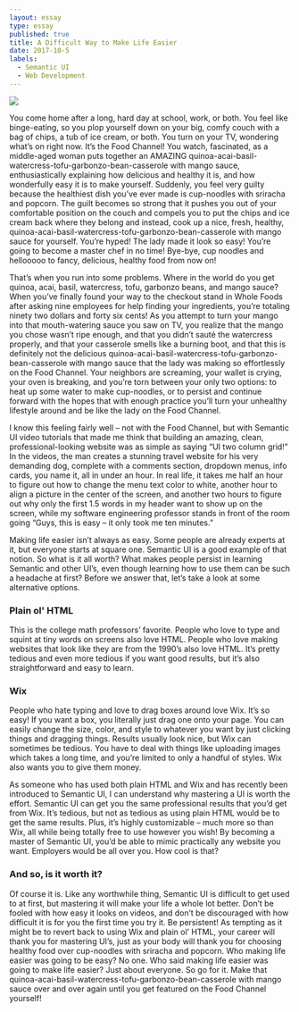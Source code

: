 ```yaml
---
layout: essay
type: essay
published: true
title: A Difficult Way to Make Life Easier
date: 2017-10-5
labels:
  - Semantic UI
  - Web Development
---
```


<img class="ui small right floated circular image" src="http://www.everydaydiabeticrecipes.com/master_images/MrFood/EDR%20Southwestern%20Chicken%20Casserole1.jpg">

  You come home after a long, hard day at school, work, or both. You feel like binge-eating, so you plop yourself down on your big, comfy couch with a bag of chips, a tub of ice cream, or both. You turn on your TV, wondering what’s on right now. It’s the Food Channel! You watch, fascinated, as a middle-aged woman puts together an AMAZING quinoa-acai-basil-watercress-tofu-garbonzo-bean-casserole with mango sauce, enthusiastically explaining how delicious and healthy it is, and how wonderfully easy it is to make yourself. Suddenly, you feel very guilty because the healthiest dish you’ve ever made is cup-noodles with sriracha and popcorn. The guilt becomes so strong that it pushes you out of your comfortable position on the couch and compels you to put the chips and ice cream back where they belong and instead, cook up a nice, fresh, healthy, quinoa-acai-basil-watercress-tofu-garbonzo-bean-casserole with mango sauce for yourself. You’re hyped! The lady made it look so easy! You’re going to become a master chef in no time! Bye-bye, cup noodles and hellooooo to fancy, delicious, healthy food from now on! 

  That’s when you run into some problems. Where in the world do you get quinoa, acai, basil, watercress, tofu, garbonzo beans, and mango sauce? When you’ve finally found your way to the checkout stand in Whole Foods after asking nine employees for help finding your ingredients, you’re totaling ninety two dollars and forty six cents! As you attempt to turn your mango into that mouth-watering sauce you saw on TV, you realize that the mango you chose wasn’t ripe enough, and that you didn’t sauté the watercress properly, and that your casserole smells like a burning boot, and that this is definitely not the delicious quinoa-acai-basil-watercress-tofu-garbonzo-bean-casserole with mango sauce that the lady was making so effortlessly on the Food Channel. Your neighbors are screaming, your wallet is crying, your oven is breaking, and you’re torn between your only two options: to heat up some water to make cup-noodles, or to persist and continue forward with the hopes that with enough practice you’ll turn your unhealthy lifestyle around and be like the lady on the Food Channel.

  I know this feeling fairly well – not with the Food Channel, but with Semantic UI video tutorials that made me think that building an amazing, clean, professional-looking website was as simple as saying “UI two column grid!” In the videos, the man creates a stunning travel website for his very demanding dog, complete with a comments section, dropdown menus, info cards, you name it, all in under an hour. In real life, it takes me half an hour to figure out how to change the menu text color to white, another hour to align a picture in the center of the screen, and another two hours to figure out why only the first 1.5 words in my header want to show up on the screen, while my software engineering professor stands in front of the room going “Guys, this is easy – it only took me ten minutes.”
  
Making life easier isn’t always as easy. Some people are already experts at it, but everyone starts at square one. Semantic UI is a good example of that notion. So what is it all worth? What makes people persist in learning Semantic and other UI’s, even though learning how to use them can be such a headache at first? Before we answer that, let’s take a look at some alternative options.
  
<h3 class="ui header">Plain ol' HTML</h3>
  This is the college math professors’ favorite. People who love to type and squint at tiny words on screens also love HTML. People who love making websites that look like they are from the 1990’s also love HTML. It’s pretty tedious and even more tedious if you want good results, but it’s also straightforward and easy to learn.
  
 <h3 class="ui header">Wix</h3>
People who hate typing and love to drag boxes around love Wix. It’s so easy! If you want a box, you literally just drag one onto your page. You can easily change the size, color, and style to whatever you want by just clicking things and dragging things. Results usually look nice, but Wix can sometimes be tedious. You have to deal with things like uploading images which takes a long time, and you’re limited to only a handful of styles. Wix also wants you to give them money.
  
As someone who has used both plain HTML and Wix and has recently been introduced to Semantic UI, I can understand why mastering a UI is worth the effort. Semantic UI can get you the same professional results that you’d get from Wix. It’s tedious, but not as tedious as using plain HTML would be to get the same results. Plus, it’s highly customizable – much more so than Wix, all while being totally free to use however you wish! By becoming a master of Semantic UI, you’d be able to mimic practically any website you want. Employers would be all over you. How cool is that?
  
<h3 class="ui header">And so, is it worth it?</h3>
 Of course it is. Like any worthwhile thing, Semantic UI is difficult to get used to at first, but mastering it will make your life a whole lot better. Don’t be fooled with how easy it looks on videos, and don’t be discouraged with how difficult it is for you the first time you try it. Be persistent! As tempting as it might be to revert back to using Wix and plain ol’ HTML, your career will thank you for mastering UI’s, just as your body will thank you for choosing healthy food over cup-noodles with sriracha and popcorn. Who making life easier was going to be easy? No one. Who said making life easier was going to make life easier? Just about everyone. So go for it. Make that quinoa-acai-basil-watercress-tofu-garbonzo-bean-casserole with mango sauce over and over again until you get featured on the Food Channel yourself!
